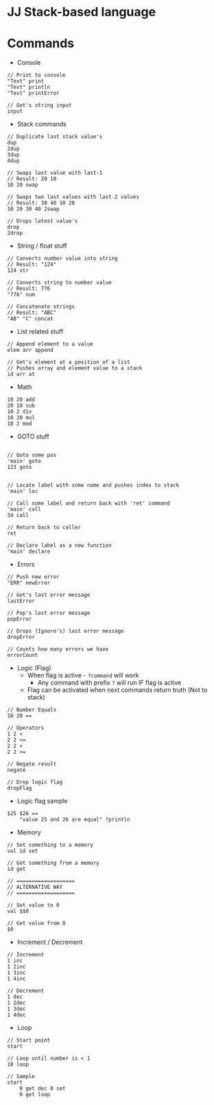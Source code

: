# JJ Stack-based language

# Commands
* Console
```
// Print to console
"Text" print
"Text" println
"Text" printError

// Get's string input
input
```
* Stack commands
```
// Duplicate last stack value's
dup
2dup
3dup
4dup

// Swaps last value with last-1
// Result: 20 10
10 20 swap

// Swaps two last values with last-2 values
// Result: 30 40 10 20
10 20 30 40 2swap

// Drops latest value's
drop
2drop
```
* String / float stuff
```
// Converts number value into string
// Result: "124"
124 str

// Converts string to number value
// Result: 776
"776" num

// Concatenate strings
// Result: "ABC"
"AB" "C" concat
```
* List related stuff
```
// Append element to a value
elem arr append

// Get's element at a position of a list
// Pushes array and element value to a stack
id arr at
```
* Math
```
10 20 add
20 10 sub
10 2 div
10 20 mul
10 2 mod
```

* GOTO stuff
```

// Goto some pos
'main' goto
123 goto


// Locate label with some name and pushes index to stack
'main' loc

// Call some label and return back with 'ret' command
'main' call 
34 call

// Return back to caller
ret

// Declare label as a new function
'main' declare
```
* Errors
```
// Push new error
"ERR" newError

// Get's last error message
lastError

// Pop's last error message
popError

// Drops (Ignore's) last error message
dropError

// Counts how many errors we have
errorCount
```
* Logic (Flag)
  * When flag is active - `?command` will work
    * Any command with prefix `?` will run IF flag is active
  * Flag can be activated when next commands return truth (Not to stack)
```
// Number Equals
10 20 ==

// Operators
1 2 <
2 2 <=
2 2 >
2 2 >=

// Negate result
negate

// Drop logic flag
dropFlag
```
* Logic flag sample
```
$25 $26 ==
    "value 25 and 26 are equal" ?println
```
* Memory
```
// Set something to a memory
val id set

// Get something from a memory
id get

// ===================
// ALTERNATIVE WAY
// ===================

// Set value to 0
val $$0

// Get value from 0
$0

```
* Increment / Decrement
```
// Increment
1 inc
1 2inc
1 3inc
1 4inc

// Decrement
1 dec
1 2dec
1 3dec
1 4dec
```
* Loop
```
// Start point
start

// Loop until number is < 1
10 loop

// Sample
start
    0 get dec 0 set
    0 get loop
```
